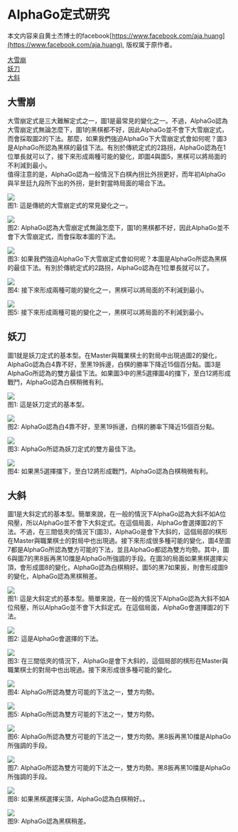 # AlphaGo定式研究

本文内容来自黄士杰博士的facebook[https://www.facebook.com/aja.huang](https://www.facebook.com/aja.huang), 版权属于原作者。  

[大雪崩](#link1)  
[妖刀](#link2)  
[大斜](#link3)  

## <a id = "link1" name = "link1" />大雪崩

大雪崩定式是三大難解定式之一，圖1是最常見的變化之一。不過，AlphaGo認為大雪崩定式無論怎麼下，圖1的黑棋都不好，因此AlphaGo並不會下大雪崩定式，而會採取圖2的下法。那麼，如果我們強迫AlphaGo下大雪崩定式會如何呢？圖3是AlphaGo所認為黑棋的最佳下法。有別於傳統定式的2路拐，AlphaGo認為在1位單長就可以了，接下來形成兩種可能的變化，即圖4與圖5，黑棋可以將局面的不利減到最小。  
值得注意的是，AlphaGo認為一般情況下白棋內拐比外拐更好，而年初AlphaGo與羋昱廷九段所下出的外拐，是針對當時局面的場合下法。  


![](images/1-1.png)  
图1: 這是傳統的大雪崩定式的常見變化之一。  

![](images/1-2.png)  
图2: AlphaGo認為大雪崩定式無論怎麼下，圖1的黑棋都不好，因此AlphaGo並不會下大雪崩定式，而會採取本圖的下法。  

![](images/1-3.png)  
图3: 如果我們強迫AlphaGo下大雪崩定式會如何呢？本圖是AlphaGo所認為黑棋的最佳下法。有別於傳統定式的2路拐，AlphaGo認為在1位單長就可以了。  

![](images/1-4.png)  
图4: 接下來形成兩種可能的變化之一，黑棋可以將局面的不利減到最小。  

![](images/1-5.png)  
图5: 接下來形成兩種可能的變化之一，黑棋可以將局面的不利減到最小。  


## <a id = "link2" name = "link2" />妖刀
圖1就是妖刀定式的基本型。在Master與職業棋士的對局中出現過圖2的變化，AlphaGo認為白4靠不好，至黑19拆邊，白棋的勝率下降近15個百分點。圖3是AlphaGo所認為的雙方最佳下法。如果圖3中的黑5選擇圖4的擋下，至白12將形成戰鬥，AlphaGo認為白棋稍微有利。

![](images/2-1.png)  
图1: 這是妖刀定式的基本型。  

![](images/2-2.png)  
图2: AlphaGo認為白4靠不好，至黑19拆邊，白棋的勝率下降近15個百分點。  

![](images/2-3.png)  
图3: AlphaGo所認為妖刀定式的雙方最佳下法。  

![](images/2-4.png)  
图4: 如果黑5選擇擋下，至白12將形成戰鬥，AlphaGo認為白棋稍微有利。  

## <a id = "link3" name = "link3" />大斜

圖1是大斜定式的基本型。簡單來說，在一般的情況下AlphaGo認為大斜不如A位飛壓，所以AlphaGo並不會下大斜定式。在這個局面，AlphaGo會選擇圖2的下法。不過，在三間低夾的情況下(圖3)，AlphaGo是會下大斜的，這個局部的棋形在Master與職業棋士的對局中也出現過。接下來形成很多種可能的變化，圖4至圖7都是AlphaGo所認為雙方可能的下法，並且AlphaGo都認為雙方均勢。其中，圖6與圖7的黑8扳再黑10擋是AlphaGo所強調的手段。在圖3的局面如果黑棋選擇尖頂，會形成圖8的變化，AlphaGo認為白棋稍好。圖5的黑7如果扳，則會形成圖9的變化，AlphaGo認為黑棋稍差。

![](images/3-1.png)  
图1: 這是大斜定式的基本型。簡單來說，在一般的情況下AlphaGo認為大斜不如A位飛壓，所以AlphaGo並不會下大斜定式。在這個局面，AlphaGo會選擇圖2的下法。  

![](images/3-2.png)  
图2: 這是AlphaGo會選擇的下法。  

![](images/3-3.png)  
图3: 在三間低夾的情況下，AlphaGo是會下大斜的，這個局部的棋形在Master與職業棋士的對局中也出現過。接下來形成很多種可能的變化。  

![](images/3-4.png)  
图4: AlphaGo所認為雙方可能的下法之一，雙方均勢。  

![](images/3-5.png)  
图5: AlphaGo所認為雙方可能的下法之一，雙方均勢。  

![](images/3-6.png)  
图6: AlphaGo所認為雙方可能的下法之一，雙方均勢。黑8扳再黑10擋是AlphaGo所強調的手段。  

![](images/3-7.png)  
图7: AlphaGo所認為雙方可能的下法之一，雙方均勢。黑8扳再黑10擋是AlphaGo所強調的手段。  

![](images/3-8.png)  
图8: 如果黑棋選擇尖頂，AlphaGo認為白棋稍好。。  

![](images/3-9.png)  
图9: AlphaGo認為黑棋稍差。  
